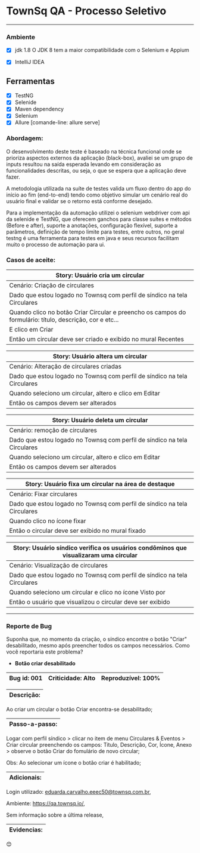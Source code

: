 # TownSq QA - Processo Seletivo 
___
### Ambiente
- [x] jdk 1.8
O JDK 8 tem a maior compatibilidade com o Selenium e Appium

- [x] IntelliJ IDEA

## Ferramentas
- [x] TestNG
- [x] Selenide
- [x] Maven dependency
- [x] Selenium
- [x] Allure [comande-line: allure serve]

### Abordagem:  

O desenvolvimento deste teste é baseado na técnica funcional onde se prioriza aspectos externos da aplicação (black-box), avaliei se um grupo de inputs resultou na saída esperada levando em consideração as funcionalidades descritas, ou seja, o que se espera que a aplicação deve fazer. 

A metodologia utilizada na suíte de testes valida um fluxo dentro do app do início ao fim (end-to-end) tendo como objetivo simular um cenário real do usuário final e validar se o retorno está conforme desejado. 

Para a implementação da automação utilizei o selenium webdriver com api da selenide e TestNG, que oferecem ganchos para classe suítes e métodos (Before e after), suporte a anotações, configuração flexível, suporte a parâmetros, definição de tempo limite para testes, entre outros, no geral testng é uma ferramenta para testes em java e seus recursos facilitam muito o processo de automação para ui.  

### Casos de aceite:  

Story: Usuário cria um circular  |
----------------------------------|
Cenário: Criação de circulares |
Dado que estou logado no Townsq com perfil de síndico na tela Circulares|
Quando clico no botão Criar Circular e preencho os campos do formulário: título, descrição, cor e etc...  |
E clico em Criar|
Então um circular deve ser criado e exibido no mural Recentes|


Story: Usuário altera um circular|
----------------------------------|
Cenário: Alteração de circulares criadas|
Dado que estou logado no Townsq com perfil de síndico na tela Circulares|
Quando seleciono um circular, altero e clico em Editar|
Então os campos devem ser alterados|

 
Story: Usuário deleta um circular|
----------------------------------|
Cenário: remoção de circulares|
Dado que estou logado no Townsq com perfil de síndico na tela Circulares|
Quando seleciono um circular, altero e clico em Editar|
Então os campos devem ser alterados| 


Story: Usuário fixa um circular na área de destaque|
----------------------------------|
Cenário: Fixar circulares|
Dado que estou logado no Townsq com perfil de síndico na tela Circulares|
Quando clico no ícone fixar|
Então o circular deve ser exibido no mural fixado|


Story: Usuário síndico verifica os usuários condôminos que visualizaram uma circular|
----------------------------------|
Cenário: Visualização de circulares|
Dado que estou logado no Townsq com perfil de síndico na tela Circulares|
Quando seleciono um circular e clico no ícone Visto por|
Então o usuário que visualizou o circular deve ser exibido|

___

### Reporte de Bug 

Suponha que, no momento da criação, o síndico encontre o botão "Criar" desabilitado, mesmo após preencher todos os campos necessários. Como você reportaria este problema? 

* __Botão criar desabilitado__ 

Bug id: 001 | Criticidade: Alto| Reproduzível: 100%
:----------:|:-----------------:|:----------------:

__Descrição:__  |
----------------|

Ao criar um circular o botão Criar encontra-se desabilitado; 

 

__Passo-a-passo:__ |
----------------|


Logar com perfil síndico > clicar no item de menu Circulares & Eventos > Criar circular preenchendo os campos: Título, Descrição, Cor, Ícone, Anexo > observe o botão Criar do fomulário de novo circular; 

Obs: Ao selecionar um ícone o botão criar é habilitado; 

 __Adicionais:__ |
 ----------------|


Login utilizado: eduarda.carvalho.eeec50@townsq.com.br, 

Ambiente: https://qa.townsq.io/, 

Sem informação sobre a última release, 

 
__Evidencias:__ |
----------------|


 
:blush:
 

